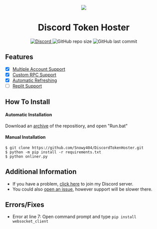 <p align="center">
  <img src="https://i.discord.fr/PSS.png">
</p>

<h1 align="center">Discord Token Hoster</h1>

<p align="center">
<p align="center">
<a href="https://discord.gg/Hkt4Ef5wQV">
<img alt="Discord" src="https://img.shields.io/discord/872452467810517023">
</a>
<img alt="GitHub repo size" src="https://img.shields.io/github/repo-size/Snowy404/DiscordTokenHoster">
<img alt="GitHub last commit" src="https://img.shields.io/github/last-commit/Snowy404/DiscordTokenHoster">

## Features
- [X] [Multiple Account Support](https://github.com/ItsMerkz/Discord-Token-Hoster)
- [X] [Custom RPC Support](https://github.com/ItsMerkz/Discord-Token-Hoster)
- [X] [Automatic Refreshing](https://github.com/Snowy404/DiscordTokenHoster)
- [ ] [Replit Support](https://github.com/Snowy404/DiscordTokenHoster)

## How To Install

#### Automatic Installation

Download an [archive](https://github.com/Snowy404/DiscordTokenHoster/archive/refs/heads/main.zip) of the repositiory, and open "Run.bat"

#### Manual Installation
```
$ git clone https://github.com/Snowy404/DiscordTokenHoster.git
$ python -m pip install -r requirements.txt
$ python onliner.py
```

## Additional Information
- If you have a problem, [click here](https://discord.gg/Hkt4Ef5wQV) to join my Discord server.
- You could also [open an issue](https://github.com/Snowy404/DiscordTokenHoster/issues), however support will be slower there.

## Errors/Fixes
- Error at line 7:
Open command prompt and type `pip install websocket_client`
